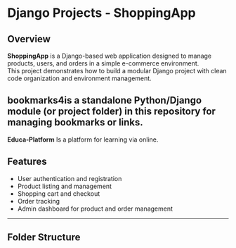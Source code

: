 # Django Projects - ShoppingApp

## Overview

**ShoppingApp** is a Django-based web application designed to manage products, users, and orders in a simple e-commerce environment.  
This project demonstrates how to build a modular Django project with clean code organization and environment management.

**bookmarks4**is a standalone Python/Django module (or project folder) in this repository for managing bookmarks or links.
---
**Educa-Platform** Is a platform for learning via online. 

## Features

- User authentication and registration  
- Product listing and management  
- Shopping cart and checkout  
- Order tracking  
- Admin dashboard for product and order management  

---

## Folder Structure

